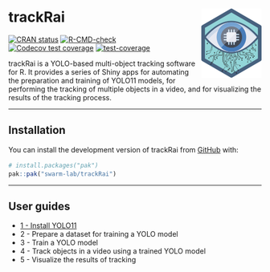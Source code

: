 # trackRai <a href="https://swarm-lab.github.io/trackRai/"><img src="man/figures/logo.png" align="right" height="138" alt="trackRai website" /></a>

<!-- badges: start -->
[![CRAN status](https://www.r-pkg.org/badges/version/trackRai)](https://CRAN.R-project.org/package=trackRai)
[![R-CMD-check](https://github.com/swarm-lab/trackRai/actions/workflows/R-CMD-check.yaml/badge.svg)](https://github.com/swarm-lab/trackRai/actions/workflows/R-CMD-check.yaml)
[![Codecov test coverage](https://codecov.io/gh/swarm-lab/trackRai/graph/badge.svg)](https://app.codecov.io/gh/swarm-lab/trackRai)
[![test-coverage](https://github.com/swarm-lab/trackRai/actions/workflows/test-coverage.yaml/badge.svg)](https://github.com/swarm-lab/trackRai/actions/workflows/test-coverage.yaml)
<!-- badges: end -->

trackRai is a YOLO-based multi-object tracking software for R. It provides a 
series of Shiny apps for automating the preparation and training of YOLO11 
models, for performing the tracking of multiple objects in a video, and for 
visualizing the results of the tracking process. 

---

## Installation

You can install the development version of trackRai from [GitHub](https://github.com/) with:

``` r
# install.packages("pak")
pak::pak("swarm-lab/trackRai")
```

---

## User guides

- [1 - Install YOLO11](https://swarm-lab.github.io/trackRai/articles/z1_installyolo.html)
- 2 - Prepare a dataset for training a YOLO model
- 3 - Train a YOLO model
- 4 - Track objects in a video using a trained YOLO model
- 5 - Visualize the results of tracking
